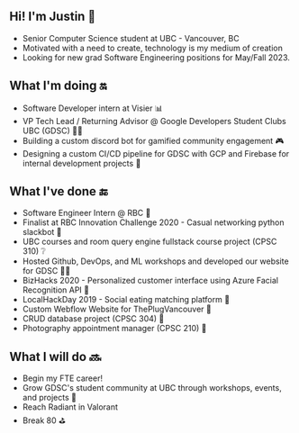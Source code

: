 ## Hi! I'm Justin 👦
- Senior Computer Science student at UBC - Vancouver, BC
- Motivated with a need to create, technology is my medium of creation
- Looking for new grad Software Engineering positions for May/Fall 2023.

## What I'm doing :on:
- Software Developer intern at Visier 📊
- VP Tech Lead / Returning Advisor @ Google Developers Student Clubs UBC (GDSC) 👨‍💻
- Building a custom discord bot for gamified community engagement 🎮
- Designing a custom CI/CD pipeline for GDSC with GCP and Firebase for internal development projects 🔨

## What I've done :end:
- Software Engineer Intern @ RBC 🏦
- Finalist at RBC Innovation Challenge 2020 - Casual networking python slackbot 🤖
- UBC courses and room query engine fullstack course project (CPSC 310) ❔
- Hosted Github, DevOps, and ML workshops and developed our website for GDSC 🧑‍💻
- BizHacks 2020 - Personalized customer interface using Azure Facial Recognition API 🌝
- LocalHackDay 2019 - Social eating matching platform 🍖
- Custom Webflow Website for ThePlugVancouver 🔌
- CRUD database project (CPSC 304) 📁
- Photography appointment manager (CPSC 210) 📸

## What I will do :soon:
- Begin my FTE career!
- Grow GDSC's student community at UBC through workshops, events, and projects 👥
- Reach Radiant in Valorant
- Break 80 ⛳

<!---
[![Justins's GitHub stats](https://github-readme-stats.vercel.app/api?username=jrchan84&count_private=true&theme=react)](https://github.com/anuraghazra/github-readme-stats)

[![Top Langs](https://github-readme-stats.vercel.app/api/top-langs/?username=jrchan84&count_private=true&layout=compact&theme=react)](https://github.com/anuraghazra/github-readme-stats)
-->

